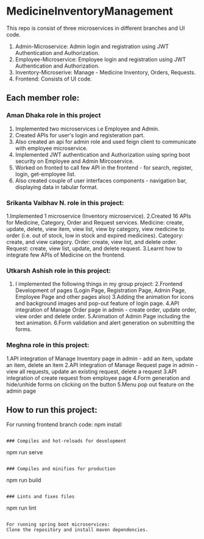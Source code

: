 # MedicineInventoryManagement
This repo is consist of three microservices in different branches and UI code.
1. Admin-Microservice: Admin login and registration using JWT Authentication and Authorization.
2. Employee-Microservice: Employee login and registration using JWT Authentication and Authorization.
3. Inventory-Microserive: Manage - Medicine Inventory, Orders, Requests.
4. Frontend: Consists of UI code.

## Each member role:

### Aman Dhaka role in this project
1. Implemented two microservices i.e Employee and Admin.
2. Created APIs for user's login and registeration part.
3. Also created an api for admin role and used feign client to communicate with employee microservice.
4. Implemented JWT authentication and Authorization using spring boot security on Employee and Admin Mircoservice.
5. Worked on fronted to call few API in the frontend - for search, register, login, get-employee list.
6. Also created couple of user interfaces components - navigation bar, displaying data in tabular format.

### Srikanta Vaibhav N. role in this project:
1.Implemented 1 microservice (Inventory microservice).
2.Created 16 APIs for Medicine, Category, Order and Request services.
	  Medicine: create, update, delete, view item, view list, view by category, view medicine to order (i.e. out of stock, low in stock and expired medicines).
		Category: create, and view category.
		Order: create, view list, and delete order.
		Request: create, view list, update, and delete request.
3.Learnt how to integrate few APIs of Medicine on the frontend.

### Utkarsh Ashish role in this project:
1. I implemented the following things in my group project:
2.Frontend Development of pages (Login Page, Registration Page, Admin Page, Employee Page and other pages also)
3.Adding the animation for icons and background images and pop-out feature of login page.
4.API integration of Manage Order page in admin - create order, update order, view order and delete order.
5.Animation of Admin Page including the text animation.
6.Form validation and alert generation on submitting the forms. 

### Meghna role in this project:
1.API integration of Manage Inventory page in admin - add an item, update an item, delete an item
2.API integration of Manage Request page in admin - view all requests, update an existing request, delete a request
3.API integration of create request from employee page
4.Form generation and hide/unhide forms on clicking on the button
5.Menu pop out feature on the admin page


## How to run this project: 
For running frontend branch code: 
npm install
```

### Compiles and hot-reloads for development
```
npm run serve
```

### Compiles and minifies for production
```
npm run build
```

### Lints and fixes files
```
npm run lint
```

For running spring boot microservices:
Clone the repository and install maven dependencies.
